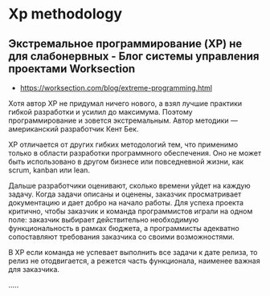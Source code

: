 # Xp methodology

## Экстремальное программирование (XP) не для слабонервных - Блог системы управления проектами Worksection

- https://worksection.com/blog/extreme-programming.html

Хотя автор XP не придумал ничего нового, а взял лучшие практики гибкой разработки и усилил до максимума. Поэтому программирование и зовется экстремальным.
Автор методики — американский разработчик Кент Бек. 

XP отличается от других гибких методологий тем, что применимо только в области разработки программного обеспечения. Оно не может быть использовано в другом бизнесе или повседневной жизни, как scrum, kanban или lean.

Дальше разработчики оценивают, сколько времени уйдет на каждую задачу. Когда задачи описаны и оценены, заказчик просматривает документацию и дает добро на начало работы. Для успеха проекта критично, чтобы заказчик и команда программистов играли на одном поле: заказчик выбирает действительно необходимую функциональность в рамках бюджета, а программисты адекватно сопоставляют требования заказчика со своими возможностями.

В XP если команда не успевает выполнить все задачи к дате релиза, то релиз не отодвигается, а режется часть функционала, наименее важная для заказчика.

.....